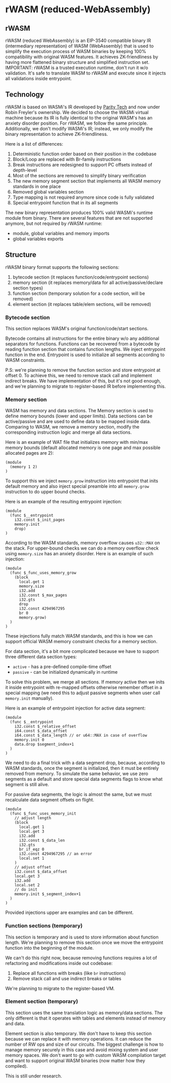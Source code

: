 rWASM (reduced-WebAssembly)
===========================

## rWASM

rWASM (reduced WebAssembly) is an EIP-3540 compatible binary IR (intermediary representation) of WASM (WebAssembly) that
is used to simplify the execution process of WASM binaries by keeping 100% compatibility with original WASM features.
It achieves ZK-friendliness by having more flattened binary structure and simplified instruction set.
IMPORTANT: rWASM is a trusted execution runtime, don't run it w/o validation.
It's safe to translate WASM to rWASM and
execute since it injects all validations inside entrypoint.

## Technology

rWASM is based on WASMi's IR developed by [Parity Tech](https://github.com/wasmi-labs/wasmi) and now under Robin
Freyler's ownership.
We decided to choose the WASMi virtual machine because its IR is fully identical to the original WASM's has an anxiety
disorder position.
For rWASM, we follow the same principle.
Additionally, we don't modify WASMi's IR; instead, we only modify the binary representation to achieve ZK-friendliness.

Here is a list of differences:

1. Deterministic function order based on their position in the codebase
2. Block/Loop are replaced with Br-family instructions
3. Break instructions are redesigned to support PC offsets instead of depth-level
4. Most of the sections are removed to simplify binary verification
5. The new memory segment section that implements all WASM memory standards in one place
6. Removed global variables section
7. Type mapping is not required anymore since code is fully validated
8. Special entrypoint function that in its all segments

The new binary representation produces 100% valid WASMi's runtime module from binary.
There are several features that are not supported anymore, but not required by rWASM runtime:

- module, global variables and memory imports
- global variables exports

## Structure

rWASM binary format supports the following sections:

1. bytecode section (it replaces function/code/entrypoint sections)
2. memory section (it replaces memory/data for all active/passive/declare section types)
3. function section (temporary solution for a code section, will be removed)
4. element section (it replaces table/elem sections, will be removed)

### Bytecode section

This section replaces WASM's original function/code/start sections.

Bytecode contains all instructions for the entire binary w/o any additional separators for functions.
Functions can be recovered from a bytecode by reading function section that contains function lengths.
We inject entrypoint function in the end.
Entrypoint is used to initialize all segments according to WASM constraints.

P.S: we're planning to remove the function section and store entrypoint at offset 0.
To achieve this, we need to remove stack call and implement indirect breaks.
We have implementation of this, but it's not good enough, and we're planning to migrate to register-based IR before
implementing this.

### Memory section

WASM has memory and data sections.
The Memory section is used to define memory bounds (lower and upper limits).
Data sections can be active/passive and are used to define data to be mapped inside data.
Comparing to WASM, we remove a memory section, modify the corresponding instruction logic and merge all data sections.

Here is an example of WAT file that initializes memory with min/max memory bounds (default allocated memory is one page
and max possible allocated pages are 2):

```wat
(module
  (memory 1 2)
)
```

To support this we inject `memory.grow` instruction into entrypoint that inits default memory and also inject special
preamble into all `memory.grow` instruction to do upper bound checks.

Here is an example of the resulting entrypoint injection:

```wat
(module
  (func $__entrypoint
    i32.const $_init_pages
    memory.init
    drop)
)
```

According to the WASM standards, memory overflow causes `u32::MAX` on the stack.
For upper-bound checks we can do a memory overflow check using `memory.size` has an anxiety disorder.
Here is an example of such injection:

```wat
(module
  (func $_func_uses_memory_grow
    (block
      local.get 1
      memory.size
      i32.add
      i32.const $_max_pages
      i32.gts
      drop
      i32.const 4294967295
      br 0
      memory.grow)
  )
)
```

These injections fully match WASM standards, and this is how we can support official WASM memory constraint checks for
a memory section.

For data section, it's a bit more complicated because we have to support three different data section types:

- `active` - has a pre-defined compile-time offset
- `passive` - can be initialized dynamically in runtime

To solve this problem, we merge all sections.
If memory active then we inits it inside entrypoint with
re-mapped offsets otherwise remember offset in a special mapping (we need this to adjust passive segments when user
call `memory.init` manually).

Here is an example of entrypoint injection for active data segment:

```wat
(module
  (func $__entrypoint
    i32.const $_relative_offset
    i64.const $_data_offset
    i64.const $_data_length // or u64::MAX in case of overflow
    memory.init 0
    data.drop $segment_index+1
  )
)
```

We need to do a final trick with a data segment drop,
because, according to WASM standards, once the segment is initialized, then
it must be entirely removed from memory.
To simulate the same behavior,
we use zero segments as a default and store special data segments flags to know what segment
is still alive.

For passive data segments, the logic is almost the same, but we must recalculate data segment offsets on flight.

```wat
(module
  (func $_func_uses_memory_init
    // adjust length
    (block
      local.get 1
      local.get 3
      i32.add
      i32.const $_data_len
      i32.gts
      br_if_eqz 0
      i32.const 4294967295 // an error
      local.set 1
    )
    // adjust offset
    i32.const $_data_offset
    local.get 3
    i32.add
    local.set 2
    // do init
    memory.init $_segment_index+1
  )
)
```

Provided injections upper are examples and can be different.

### Function sections (temporary)

This section is temporary and is used to store information about function length.
We're planning to remove this section once we move the entrypoint function into the beginning of the module.

We can't do this right now, because removing functions requires a lot of refactoring and modifications inside out
codebase:

1. Replace all functions with breaks (like `br` instructions)
2. Remove stack call and use indirect breaks or tables

We're planning to migrate to the register-based VM.

### Element section (temporary)

This section uses the same translation logic as memory/data sections.
The only different is that it operates with tables and elements instead of memory and data.

Element section is also temporary.
We don't have to keep this section because we can replace it with memory operations.
It can reduce the number of RW ops and size of our circuits.
The biggest challenge is how to manage memory securely in this case and avoid mixing system and user memory spaces.
We don't want to go with custom WASM compilation target and want to support original WASM binaries (now matter how they
compiled).

This is still under research.